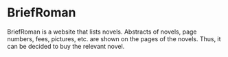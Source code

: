 # BriefRoman
BriefRoman is a website that lists novels. Abstracts of novels, page numbers, fees, pictures, etc. are shown on the pages of the novels. Thus, it can be decided to buy the relevant novel.
